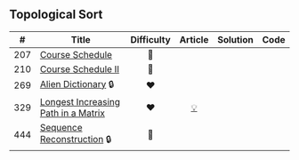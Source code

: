 
## Topological Sort

|#|Title|Difficulty|Article|Solution|Code|
|:---:|---|:---:|:---:|:---:|:---:|
|207|[Course Schedule](https://leetcode.com/problems/course-schedule) |🧡||||
|210|[Course Schedule II](https://leetcode.com/problems/course-schedule-ii) |🧡||||
|269|[Alien Dictionary](https://leetcode.com/problems/alien-dictionary) 🔒|❤️||||
|329|[Longest Increasing Path in a Matrix](https://leetcode.com/problems/longest-increasing-path-in-a-matrix) |❤️|[💡](https://leetcode.com/articles/longest-increasing-path-matrix)|||
|444|[Sequence Reconstruction](https://leetcode.com/problems/sequence-reconstruction) 🔒|🧡||||
